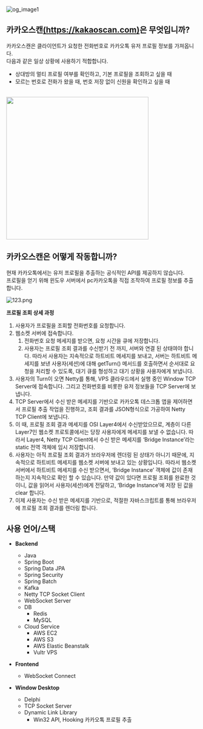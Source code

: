 ![og_image1](https://user-images.githubusercontent.com/99597985/209767752-fbb1da3a-c0cb-41c8-89c4-9da6fa8f4a95.png)

카카오스캔[(https://kakaoscan.com)](https://kakaoscan.com)은 무엇입니까?
--------------------------------------
카카오스캔은 클라이언트가 요청한 전화번호로 카카오톡 유저 프로필 정보를 가져옵니다.<br>
다음과 같은 일상 상황에 사용하기 적합합니다.

* 상대방의 멀티 프로필 여부를 확인하고, 기본 프로필을 조회하고 싶을 때
* 모르는 번호로 전화가 왔을 때, 번호 저장 없이 신원을 확인하고 싶을 때<br/><br/>
<img src="https://github.com/ekfkawl/kakaoscan/blob/main/preview.gif?raw=true" width="375"/>

카카오스캔은 어떻게 작동합니까?
--------------------------------------
현재 카카오톡에서는 유저 프로필을 추출하는 공식적인 API를 제공하지 않습니다.<br>
프로필을 얻기 위해 윈도우 서버에서 pc카카오톡을 직접 조작하여 프로필 정보를 추출합니다.<br>

![123.png](https://user-images.githubusercontent.com/99597985/230585788-51d263d9-a471-4678-9238-fa9277163556.png)

**프로필 조회 상세 과정**

1. 사용자가 프로필을 조회할 전화번호를 요청합니다.
2. 웹소켓 서버에 접속합니다.
    1. 전화번호 요청 메세지를 받으면, 요청 시간을 큐에 저장합니다.
    2. 사용자는 프로필 조회 결과를 수신받기 전 까지, 서버와 연결 된 상태여야 합니다.
    따라서 사용자는 지속적으로 하트비트 메세지를 보내고, 서버는 하트비트 메세지를 보낸 사용자(세션)에 대해 getTurn() 메서드를 호출하면서 순서대로 요청을 처리할 수 있도록, 대기 큐를 형성하고 대기 상황을 사용자에게 보냅니다.
3. 사용자의 Turn이 오면 Netty를 통해, VPS 클라우드에서 실행 중인 Window TCP Server에 접속합니다.
그리고 전화번호를 비롯한 유저 정보들을 TCP Server에 보냅니다.
4. TCP Server에서 수신 받은 메세지를 기반으로 카카오톡 데스크톱 앱을 제어하면서 프로필 추출 작업을 진행하고, 조회 결과를 JSON형식으로 가공하여 Netty TCP Client에 보냅니다.
5. 이 때, 프로필 조회 결과 메세지를 OSI Layer4에서 수신받았으므로, 계층이 다른 Layer7인 웹소켓 프로토콜에서는 당장 사용자에게 메세지를 보낼 수 없습니다.
따라서 Layer4, Netty TCP Client에서 수신 받은 메세지를 ‘Bridge Instance’라는 static 전역 객체에 임시 저장합니다.
6. 사용자는 아직 프로필 조회 결과가 브라우저에 렌더링 된 상태가 아니기 때문에, 지속적으로 하트비트 메세지를 웹소켓 서버에 보내고 있는 상황입니다.
따라서 웹소켓 서버에서 하트비트 메세지를 수신 받으면서, ‘Bridge Instance’ 객체에 값이 존재하는지 지속적으로 확인 할 수 있습니다. 
만약 값이 있다면 프로필 조회를 완료한 것이니, 값을 읽어서 사용자(세션)에게 전달하고, ‘Bridge Instance’에 저장 된 값을 clear 합니다.
7. 이제 사용자는 수신 받은 메세지를 기반으로, 적절한 자바스크립트를 통해 브라우저에 프로필 조회 결과를 렌더링 합니다.   
   
   
   
사용 언어/스택
--------------------------------------
- **Backend**
    - Java
    - Spring Boot
    - Spring Data JPA
    - Spring Security
    - Spring Batch
    - Kafka
    - Netty TCP Socket Client
    - WebSocket Server
    - DB
        - Redis
        - MySQL
    - Cloud Service
        - AWS EC2
        - AWS S3
        - AWS Elastic Beanstalk
        - Vultr VPS
        
- **Frontend**
    - WebSocket Connect
    
- **Window Desktop**
    - Delphi
    - TCP Socket Server
    - Dynamic Link Library
        - Win32 API, Hooking 카카오톡 프로필 추출
  
